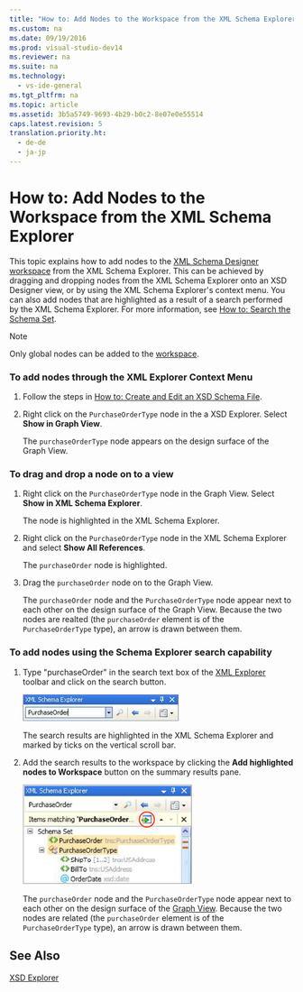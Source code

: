 ```yaml
---
title: "How to: Add Nodes to the Workspace from the XML Schema Explorer"
ms.custom: na
ms.date: 09/19/2016
ms.prod: visual-studio-dev14
ms.reviewer: na
ms.suite: na
ms.technology: 
  - vs-ide-general
ms.tgt_pltfrm: na
ms.topic: article
ms.assetid: 3b5a5749-9693-4b29-b0c2-8e07e0e55514
caps.latest.revision: 5
translation.priority.ht: 
  - de-de
  - ja-jp
---
```

# How to: Add Nodes to the Workspace from the XML Schema Explorer
This topic explains how to add nodes to the [XML Schema Designer workspace](../vs140/XML-Schema-Designer-Workspace.md) from the XML Schema Explorer. This can be achieved by dragging and dropping nodes from the XML Schema Explorer onto an XSD Designer view, or by using the XML Schema Explorer's context menu. You can also add nodes that are highlighted as a result of a search performed by the XML Schema Explorer. For more information, see [How to: Search the Schema Set](../vs140/How-to--Add-Schema-Set-Search-Result-Nodes-to-the-Workspace.md).  
  
> [!NOTE]
>  Only global nodes can be added to the [workspace](../vs140/XML-Schema-Designer-Workspace.md).  
  
### To add nodes through the XML Explorer Context Menu  
  
1.  Follow the steps in [How to: Create and Edit an XSD Schema File](../vs140/How-to--Create-and-Edit-an-XSD-Schema-File.md).  
  
2.  Right click on the `PurchaseOrderType` node in the a XSD Explorer. Select **Show in Graph View**.  
  
     The `purchaseOrderType` node appears on the design surface of the Graph View.  
  
### To drag and drop a node on to a view  
  
1.  Right click on the `PurchaseOrderType` node in the Graph View. Select **Show in XML Schema Explorer**.  
  
     The node is highlighted in the XML Schema Explorer.  
  
2.  Right click on the `PurchaseOrderType` node in the XML Schema Explorer and select **Show All References**.  
  
     The `purchaseOrder` node is highlighted.  
  
3.  Drag the `purchaseOrder` node on to the Graph View.  
  
     The `purchaseOrder` node and the `PurchaseOrderType` node appear next to each other on the design surface of the Graph View. Because the two nodes are realted (the `purchaseOrder` element is of the `PurchaseOrderType` type), an arrow is drawn between them.  
  
### To add nodes using the Schema Explorer search capability  
  
1.  Type "purchaseOrder" in the search text box of the [XML Explorer](../vs140/XML-Schema-Explorer.md) toolbar and click on the search button.  
  
     ![XML Schema Explorer Keyword Search](../vs140/media/SchemaExplorerSearch.gif "SchemaExplorerSearch")  
  
     The search results are highlighted in the XML Schema Explorer and marked by ticks on the vertical scroll bar.  
  
2.  Add the search results to the workspace by clicking the **Add highlighted nodes to Workspace** button on the summary results pane.  
  
     ![XML Schema Explorer Search Result](../vs140/media/SchemaExplorerSearchResult.gif "SchemaExplorerSearchResult")  
  
     The `purchaseOrder` node and the `PurchaseOrderType` node appear next to each other on the design surface of the [Graph View](../vs140/Graph-View.md). Because the two nodes are related (the `purchaseOrder` element is of the `PurchaseOrderType` type), an arrow is drawn between them.  
  
## See Also  
 [XSD Explorer](../vs140/XML-Schema-Explorer.md)